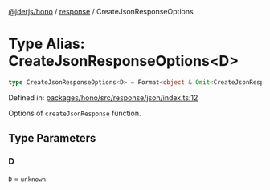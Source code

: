 [@jderjs/hono](../../README.md) / [response](../README.md) / CreateJsonResponseOptions

# Type Alias: CreateJsonResponseOptions\<D\>

```ts
type CreateJsonResponseOptions<D> = Format<object & Omit<CreateJsonResponseStructOptions<D>, "status">>;
```

Defined in: [packages/hono/src/response/json/index.ts:12](https://github.com/jder-std/hono/blob/01862dd14cf5ece98bd31b99c1c68a3917cc5868/packages/hono/src/response/json/index.ts#L12)

Options of `createJsonResponse` function.

## Type Parameters

### D

`D` = `unknown`
